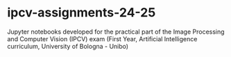 # ipcv-assignments-24-25
Jupyter notebooks developed for the practical part of the Image Processing and Computer Vision (IPCV) exam (First Year, Artificial Intelligence curriculum, University of Bologna - Unibo)
